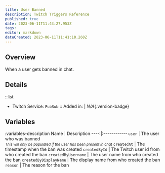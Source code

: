 ```yaml
---
title: User Banned
description: Twitch Triggers Reference
published: true
date: 2023-06-11T11:43:27.953Z
tags: 
editor: markdown
dateCreated: 2023-06-11T11:41:10.260Z
---
```


## Overview
When a user gets banned in chat.

## Details
::list
- Twitch Service: `PubSub`
::
Added in: | *N/A*{.version-badge}

## Variables
:variables-description
Name | Description
----:|:------------
`user` | The user who was banned <br> <small>*This will only be populated if the user has been present in chat*</small>
`createdAt` | The timestamp when the ban was created
`createdById` | The Twitch user id from who created the ban 
`createdByUsername` | The user name from who created the ban
`createdByDisplayName` | The display name from who created the ban
`reason` | The reason for the ban